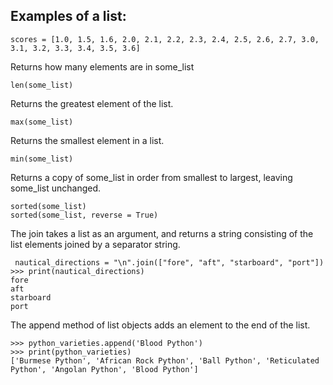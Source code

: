 ## Examples of a list:

```
scores = [1.0, 1.5, 1.6, 2.0, 2.1, 2.2, 2.3, 2.4, 2.5, 2.6, 2.7, 3.0, 3.1, 3.2, 3.3, 3.4, 3.5, 3.6]
```

Returns how many elements are in some\_list

```
len(some_list)
```

Returns the greatest element of the list.

```
max(some_list)
```

Returns the smallest element in a list.

```
min(some_list)
```

Returns a copy of some\_list in order from smallest to largest, leaving some\_list unchanged.

```
sorted(some_list)
sorted(some_list, reverse = True)
```

The join takes a list as an argument, and returns a string consisting of the list elements joined by a separator string.

```
 nautical_directions = "\n".join(["fore", "aft", "starboard", "port"])
>>> print(nautical_directions)
fore
aft
starboard
port
```

The append method of list objects adds an element to the end of the list.

```
>>> python_varieties.append('Blood Python')
>>> print(python_varieties)
['Burmese Python', 'African Rock Python', 'Ball Python', 'Reticulated Python', 'Angolan Python', 'Blood Python']
```



